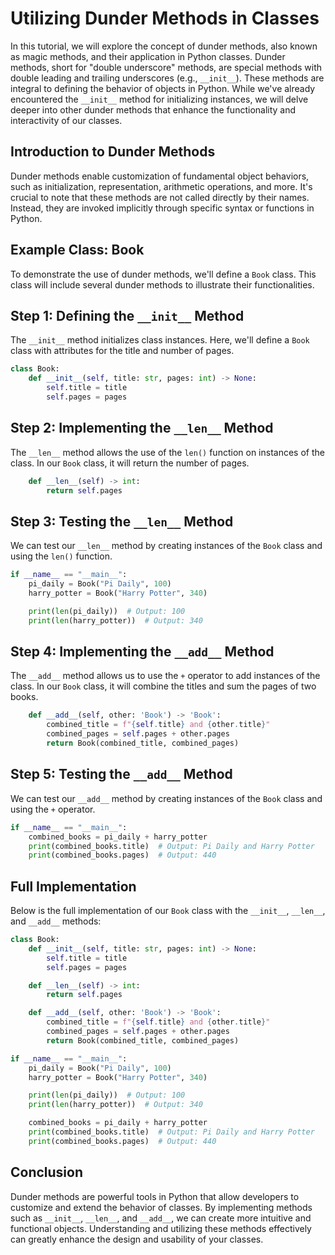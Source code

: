 # Utilizing Dunder Methods in Classes

In this tutorial, we will explore the concept of dunder methods, also known as magic methods, and their application in Python classes. Dunder methods, short for "double underscore" methods, are special methods with double leading and trailing underscores (e.g., `__init__`). These methods are integral to defining the behavior of objects in Python. While we've already encountered the `__init__` method for initializing instances, we will delve deeper into other dunder methods that enhance the functionality and interactivity of our classes.

## Introduction to Dunder Methods

Dunder methods enable customization of fundamental object behaviors, such as initialization, representation, arithmetic operations, and more. It's crucial to note that these methods are not called directly by their names. Instead, they are invoked implicitly through specific syntax or functions in Python.

## Example Class: Book

To demonstrate the use of dunder methods, we'll define a `Book` class. This class will include several dunder methods to illustrate their functionalities.

## Step 1: Defining the `__init__` Method

The `__init__` method initializes class instances. Here, we'll define a `Book` class with attributes for the title and number of pages.

```python
class Book:
    def __init__(self, title: str, pages: int) -> None:
        self.title = title
        self.pages = pages
```

## Step 2: Implementing the `__len__` Method

The `__len__` method allows the use of the `len()` function on instances of the class. In our `Book` class, it will return the number of pages.

```python
    def __len__(self) -> int:
        return self.pages
```

## Step 3: Testing the `__len__` Method

We can test our `__len__` method by creating instances of the `Book` class and using the `len()` function.

```python
if __name__ == "__main__":
    pi_daily = Book("Pi Daily", 100)
    harry_potter = Book("Harry Potter", 340)

    print(len(pi_daily))  # Output: 100
    print(len(harry_potter))  # Output: 340
```

## Step 4: Implementing the `__add__` Method

The `__add__` method allows us to use the `+` operator to add instances of the class. In our `Book` class, it will combine the titles and sum the pages of two books.

```python
    def __add__(self, other: 'Book') -> 'Book':
        combined_title = f"{self.title} and {other.title}"
        combined_pages = self.pages + other.pages
        return Book(combined_title, combined_pages)
```

## Step 5: Testing the `__add__` Method

We can test our `__add__` method by creating instances of the `Book` class and using the `+` operator.

```python
if __name__ == "__main__":
    combined_books = pi_daily + harry_potter
    print(combined_books.title)  # Output: Pi Daily and Harry Potter
    print(combined_books.pages)  # Output: 440
```

## Full Implementation

Below is the full implementation of our `Book` class with the `__init__`, `__len__`, and `__add__` methods:

```python
class Book:
    def __init__(self, title: str, pages: int) -> None:
        self.title = title
        self.pages = pages

    def __len__(self) -> int:
        return self.pages

    def __add__(self, other: 'Book') -> 'Book':
        combined_title = f"{self.title} and {other.title}"
        combined_pages = self.pages + other.pages
        return Book(combined_title, combined_pages)

if __name__ == "__main__":
    pi_daily = Book("Pi Daily", 100)
    harry_potter = Book("Harry Potter", 340)

    print(len(pi_daily))  # Output: 100
    print(len(harry_potter))  # Output: 340

    combined_books = pi_daily + harry_potter
    print(combined_books.title)  # Output: Pi Daily and Harry Potter
    print(combined_books.pages)  # Output: 440
```

## Conclusion

Dunder methods are powerful tools in Python that allow developers to customize and extend the behavior of classes. By implementing methods such as `__init__`, `__len__`, and `__add__`, we can create more intuitive and functional objects. Understanding and utilizing these methods effectively can greatly enhance the design and usability of your classes.